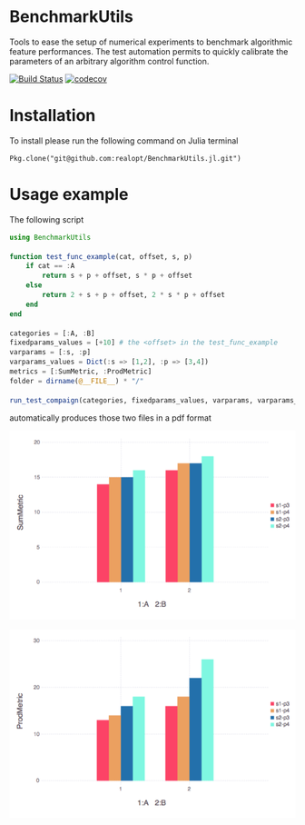 # BenchmarkUtils

Tools to ease the setup of numerical experiments to benchmark algorithmic feature performances. The test automation permits to quickly calibrate the parameters of an arbitrary algorithm control function.

[![Build Status](https://travis-ci.org/realopt/BenchmarkUtils.jl.svg?branch=master)](https://travis-ci.org/realopt/BenchmarkUtils.jl)
[![codecov](https://codecov.io/gh/realopt/BenchmarkUtils.jl/branch/master/graph/badge.svg)](https://codecov.io/gh/realopt/BenchmarkUtils.jl)

# Installation

To install please run the following command on Julia terminal

```
Pkg.clone("git@github.com:realopt/BenchmarkUtils.jl.git")
```

# Usage example

The following script 

```julia
using BenchmarkUtils

function test_func_example(cat, offset, s, p)
    if cat == :A
        return s + p + offset, s * p + offset
    else
        return 2 + s + p + offset, 2 * s * p + offset
    end
end

categories = [:A, :B]
fixedparams_values = [+10] # the <offset> in the test_func_example
varparams = [:s, :p]
varparams_values = Dict(:s => [1,2], :p => [3,4])
metrics = [:SumMetric, :ProdMetric]
folder = dirname(@__FILE__) * "/"  

run_test_compaign(categories, fixedparams_values, varparams, varparams_values, test_func_example, metrics, folder)
```

automatically produces those two files in a pdf format


![SumMetric](https://github.com/realopt/realopt.github.io/blob/master/BenchmarkUtils/metric2.png)

![ProdMetric](https://github.com/realopt/realopt.github.io/blob/master/BenchmarkUtils/metric1.png)






